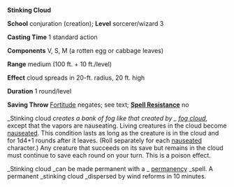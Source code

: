 **Stinking Cloud**

**School** conjuration (creation); **Level** sorcerer/wizard 3

**Casting Time** 1 standard action

**Components** V, S, M (a rotten egg or cabbage leaves)

**Range** medium (100 ft. + 10 ft./level)

**Effect** cloud spreads in 20-ft. radius, 20 ft. high

**Duration** 1 round/level

**Saving Throw** [Fortitude](../combat.md#_fortitude) negates; see text; **[Spell Resistance](../glossary.md#_spell-resistance)** no

_Stinking cloud _creates a bank of fog like that created by _ [fog cloud](fogCloud.md)_, except that the vapors are nauseating. Living creatures in the cloud become [nauseated](../glossary.md#_nauseated). This condition lasts as long as the creature is in the cloud and for 1d4+1 rounds after it leaves. (Roll separately for each [nauseated](../glossary.md#_nauseated) character.) Any creature that succeeds on its save but remains in the cloud must continue to save each round on your turn. This is a poison effect.

_Stinking cloud _can be made permanent with a _ [permanency](permanency.md#_permanency) _spell. A permanent _stinking cloud _dispersed by wind reforms in 10 minutes.

